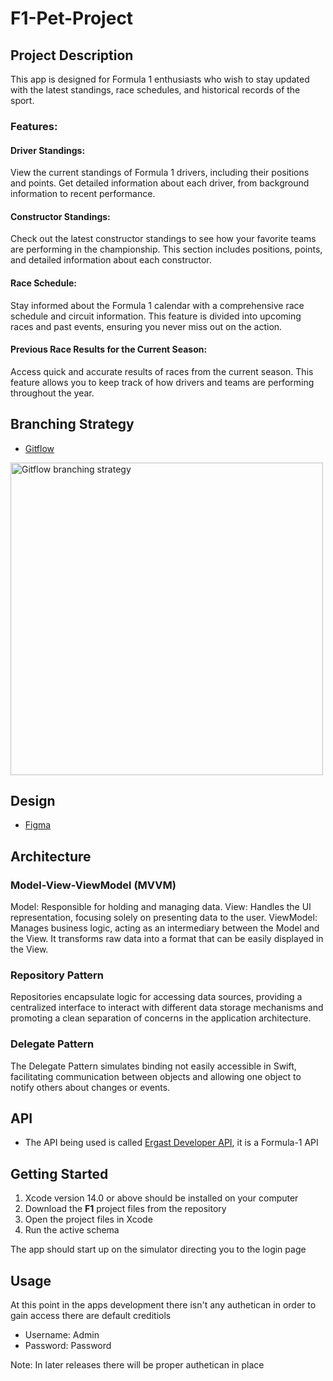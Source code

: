 # F1-Pet-Project
## Project Description
This app is designed for Formula 1 enthusiasts who wish to stay updated with the latest standings, race schedules, and historical records of the sport.

### Features:

#### Driver Standings: 
View the current standings of Formula 1 drivers, including their positions and points. Get detailed information about each driver, from background information to recent performance.
#### Constructor Standings: 
Check out the latest constructor standings to see how your favorite teams are performing in the championship. This section includes positions, points, and detailed information about each constructor.
#### Race Schedule: 
Stay informed about the Formula 1 calendar with a comprehensive race schedule and circuit information. This feature is divided into upcoming races and past events, ensuring you never miss out on the action.
#### Previous Race Results for the Current Season: 
Access quick and accurate results of races from the current season. This feature allows you to keep track of how drivers and teams are performing throughout the year.

## Branching Strategy
- [Gitflow](https://www.atlassian.com/git/tutorials/comparing-workflows/gitflow-workflow)
 <p >
    <img width="500"  src="https://drive.google.com/uc?export=view&id=1RyA8oq8HRugf5sQH-StnJqOvUtrWEcDu" alt="Gitflow branching strategy">
</p>

## Design

- [Figma](https://www.figma.com/file/6X4X3lU6A9CzDCG45yE74o/F1-Pet-project?type=design&node-id=6-1193&mode=design)

## Architecture 
### Model-View-ViewModel (MVVM)
Model: Responsible for holding and managing data.
View: Handles the UI representation, focusing solely on presenting data to the user. 
ViewModel: Manages business logic, acting as an intermediary between the Model and the View. It transforms raw data into a format that can be easily displayed in the View.
 
### Repository Pattern
Repositories encapsulate logic for accessing data sources, providing a centralized interface to interact with different data storage mechanisms and promoting a clean separation of concerns in the application architecture.
 
### Delegate Pattern
The Delegate Pattern simulates binding not easily accessible in Swift, facilitating communication between objects and allowing one object to notify others about changes or events.

## API
- The API being used is called [Ergast Developer API](http://ergast.com/mrd/), it is a Formula-1 API

## Getting Started

1. Xcode version 14.0 or above should be installed on your computer
2. Download the <b>F1</b> project files from the repository
3. Open the project files in Xcode
4. Run the active schema

The app should start up on the simulator directing you to the login page

## Usage

At this point in the apps development there isn't any authetican in order to gain access there are default creditiols
- Username: Admin
- Password: Password

Note: In later releases there will be proper authetican in place

